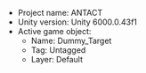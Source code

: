 <!-- UNITY CODE ASSIST INSTRUCTIONS START -->
- Project name: ANTACT
- Unity version: Unity 6000.0.43f1
- Active game object:
  - Name: Dummy_Target
  - Tag: Untagged
  - Layer: Default
<!-- UNITY CODE ASSIST INSTRUCTIONS END -->